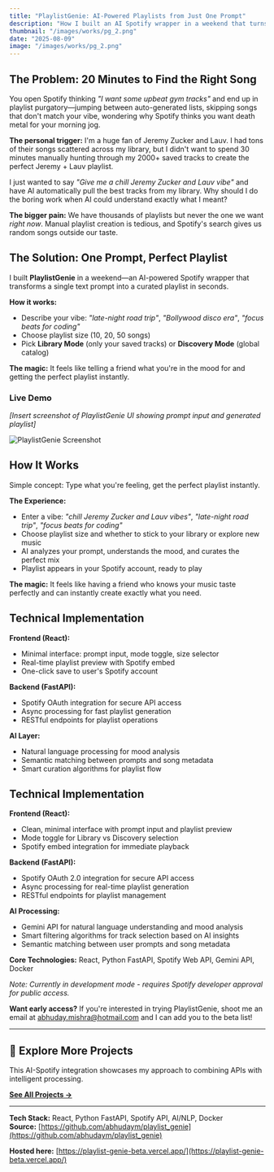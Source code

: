 ```yaml
---
title: "PlaylistGenie: AI-Powered Playlists from Just One Prompt"
description: "How I built an AI Spotify wrapper in a weekend that turns \"late-night road trip vibes\" into the perfect playlist in seconds"
thumbnail: "/images/works/pg_2.png"
date: "2025-08-09"
image: "/images/works/pg_2.png"
---
```

## The Problem: 20 Minutes to Find the Right Song

You open Spotify thinking *"I want some upbeat gym tracks"* and end up in playlist purgatory—jumping between auto-generated lists, skipping songs that don't match your vibe, wondering why Spotify thinks you want death metal for your morning jog.

**The personal trigger:** I'm a huge fan of Jeremy Zucker and Lauv. I had tons of their songs scattered across my library, but I didn't want to spend 30 minutes manually hunting through my 2000+ saved tracks to create the perfect Jeremy + Lauv playlist.

I just wanted to say *"Give me a chill Jeremy Zucker and Lauv vibe"* and have AI automatically pull the best tracks from my library. Why should I do the boring work when AI could understand exactly what I meant?

**The bigger pain:** We have thousands of playlists but never the one we want *right now*. Manual playlist creation is tedious, and Spotify's search gives us random songs outside our taste.

## The Solution: One Prompt, Perfect Playlist

I built **PlaylistGenie** in a weekend—an AI-powered Spotify wrapper that transforms a single text prompt into a curated playlist in seconds.

**How it works:**
- Describe your vibe: *"late-night road trip"*, *"Bollywood disco era"*, *"focus beats for coding"*
- Choose playlist size (10, 20, 50 songs)
- Pick **Library Mode** (only your saved tracks) or **Discovery Mode** (global catalog)

**The magic:** It feels like telling a friend what you're in the mood for and getting the perfect playlist instantly.

### Live Demo
*[Insert screenshot of PlaylistGenie UI showing prompt input and generated playlist]*

![PlaylistGenie Screenshot](/images/works/pg_1.png)

## How It Works

Simple concept: Type what you're feeling, get the perfect playlist instantly.

**The Experience:**
- Enter a vibe: *"chill Jeremy Zucker and Lauv vibes"*, *"late-night road trip"*, *"focus beats for coding"*
- Choose playlist size and whether to stick to your library or explore new music
- AI analyzes your prompt, understands the mood, and curates the perfect mix
- Playlist appears in your Spotify account, ready to play

**The magic:** It feels like having a friend who knows your music taste perfectly and can instantly create exactly what you need.

## Technical Implementation

**Frontend (React):**
- Minimal interface: prompt input, mode toggle, size selector
- Real-time playlist preview with Spotify embed
- One-click save to user's Spotify account

**Backend (FastAPI):**
- Spotify OAuth integration for secure API access
- Async processing for fast playlist generation
- RESTful endpoints for playlist operations

**AI Layer:**
- Natural language processing for mood analysis
- Semantic matching between prompts and song metadata
- Smart curation algorithms for playlist flow

## Technical Implementation

**Frontend (React):**
- Clean, minimal interface with prompt input and playlist preview
- Mode toggle for Library vs Discovery selection
- Spotify embed integration for immediate playback

**Backend (FastAPI):**
- Spotify OAuth 2.0 integration for secure API access
- Async processing for real-time playlist generation
- RESTful endpoints for playlist management

**AI Processing:**
- Gemini API for natural language understanding and mood analysis
- Smart filtering algorithms for track selection based on AI insights
- Semantic matching between user prompts and song metadata

**Core Technologies:** React, Python FastAPI, Spotify Web API, Gemini API, Docker

*Note: Currently in development mode - requires Spotify developer approval for public access.*

**Want early access?** If you're interested in trying PlaylistGenie, shoot me an email at [abhuday.mishra@hotmail.com](mailto:abhuday.mishra@hotmail.com) and I can add you to the beta list!

---

## 🚀 Explore More Projects

This AI-Spotify integration showcases my approach to combining APIs with intelligent processing. 

[**See All Projects →**](https://abhudaym.in)

---

**Tech Stack:** React, Python FastAPI, Spotify API, AI/NLP, Docker  
**Source:** [https://github.com/abhudaym/playlist_genie](https://github.com/abhudaym/playlist_genie)

**Hosted here:** [https://playlist-genie-beta.vercel.app/](https://playlist-genie-beta.vercel.app/)
